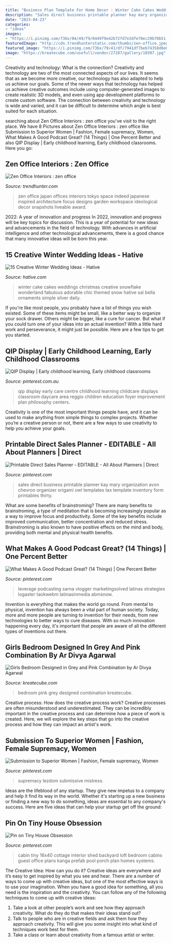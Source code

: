 ```yaml
---
title: "Business Plan Template For Home Decor : Winter Cake Cakes Weddings Christmas Creative Snowflake Wonderland Fabulous Adorable Chic Themed Snow Hative Sal Bella Ornaments Simple Silver Daily"
description: "Sales direct business printable planner kay mary organization avon chevron organizer origami owl templates tax template inventory form printables thirty"
date: "2023-04-23"
categories:
- "ideas"
images:
- "https://i.pinimg.com/736x/04/49/f9/0449f9e42b72fd7e3dfe70ec29b70b51.jpg"
featuredImage: "http://cdn.trendhunterstatic.com/thumbs/zen-office.jpeg"
featured_image: "https://i.pinimg.com/736x/79/41/df/7941df7beb74358d8e62bbb65968f989--qip-displays-children-and-family.jpg"
image: "https://kreatecube.com/usefull/vendor/27287/gallery/10397.jpg"
---
```



Creativity and technology: What is the connection?
Creativity and technology are two of the most connected aspects of our lives. It seems that as we become more creative, our technology has also adapted to help us achieve our goals. Some of the newer ways that technology has helped us achieve creative outcomes include using computer-generated images to create realistic 3D models, and even using app development platforms to create custom software. The connection between creativity and technology is wide and varied, and it can be difficult to determine which angle is best suited for each situation.

	

		
searching about Zen Office Interiors : zen office you've visit to the right place. We have 8 Pictures about Zen Office Interiors : zen office like Submission to Superior Women | Fashion, Female supremacy, Women, What Makes A Good Podcast Great? (14 Things) | One Percent Better and also QIP Display | Early childhood learning, Early childhood classrooms. Here you go:
		
    
## Zen Office Interiors : Zen Office

<img loading=lazy src="http://cdn.trendhunterstatic.com/thumbs/zen-office.jpeg" onerror="this.onerror=null;this.src='https://tse3.mm.bing.net/th?id=OIP.3QHDwBf7YW2g6xIoKApxaQHaE8&amp;pid=15.1';" alt="Zen Office Interiors : zen office">

_Source: trendhunter.com_

>zen office japan offices interiors tokyo space indeed japanese inspired architecture focus designs garden workspace ideological decor snapshots liveable award. 

	

2022: A year of innovation and progress
In 2022, innovation and progress will be key topics for discussion. This is a year of potential for new ideas and advancements in the field of technology. With advances in artificial intelligence and other technological advancements, there is a good chance that many innovative ideas will be born this year.

    
## 15 Creative Winter Wedding Ideas - Hative

<img loading=lazy src="https://hative.com/wp-content/uploads/2014/11/winter-wedding-ideas/13-creative-winter-wedding-ideas.jpg" onerror="this.onerror=null;this.src='https://tse2.mm.bing.net/th?id=OIP.kIFp1dvcStNG5nRVWhuQJwHaJF&amp;pid=15.1';" alt="15 Creative Winter Wedding Ideas - Hative">

_Source: hative.com_

>winter cake cakes weddings christmas creative snowflake wonderland fabulous adorable chic themed snow hative sal bella ornaments simple silver daily. 

	

If you're like most people, you probably have a list of things you wish existed. Some of these items might be small, like a better way to organize your sock drawer. Others might be bigger, like a cure for cancer. But what if you could turn one of your ideas into an actual invention? With a little hard work and perseverance, it might just be possible. Here are a few tips to get you started.

    
## QIP Display | Early Childhood Learning, Early Childhood Classrooms

<img loading=lazy src="https://i.pinimg.com/736x/79/41/df/7941df7beb74358d8e62bbb65968f989--qip-displays-children-and-family.jpg" onerror="this.onerror=null;this.src='https://tse3.mm.bing.net/th?id=OIP.hTfjgBFB-kOQYY5Bu_wSJgHaJ3&amp;pid=15.1';" alt="QIP Display | Early childhood learning, Early childhood classrooms">

_Source: pinterest.com.au_

>qip display early care centre childhood learning childcare displays classroom daycare area reggio children education foyer improvement plan philosophy centers. 

	

Creativity is one of the most important things people have, and it can be used to make anything from simple things to complex projects. Whether you’re a creative person or not, there are a few ways to use creativity to help you achieve your goals.

    
## Printable Direct Sales Planner - EDITABLE - All About Planners | Direct

<img loading=lazy src="https://i.pinimg.com/736x/06/ca/de/06cadef18a5bfd2657ac2e645199609b.jpg" onerror="this.onerror=null;this.src='https://tse4.mm.bing.net/th?id=OIP.7Br0W4CeHHp0g7Cs-CUAYQHaKe&amp;pid=15.1';" alt="Printable Direct Sales Planner - EDITABLE - All About Planners | Direct">

_Source: pinterest.com_

>sales direct business printable planner kay mary organization avon chevron organizer origami owl templates tax template inventory form printables thirty. 

	

What are some benefits of brainstroming?
There are many benefits to brainstroming, a type of meditation that is becoming increasingly popular as a way to improve focus and productivity. Some of the key benefits include improved communication, better concentration and reduced stress. Brainstroming is also known to have positive effects on the mind and body, providing both mental and physical health benefits.

    
## What Makes A Good Podcast Great? (14 Things) | One Percent Better

<img loading=lazy src="https://i.pinimg.com/736x/cd/6d/46/cd6d46d47c940e3a31e503b6f290cc16.jpg" onerror="this.onerror=null;this.src='https://tse2.mm.bing.net/th?id=OIP.z076XDPth7C0JjFKLYrunwHaLH&amp;pid=15.1';" alt="What Makes A Good Podcast Great? (14 Things) | One Percent Better">

_Source: pinterest.com_

>leverage podcasting sarna vlogger marketingsolved latinas strategies logaster taokwebm latinasinmedia abmsnow. 

	

Invention is everything that makes the world go round. From mental to physical, invention has always been a vital part of human society. Today, more and more people are turning to invention for their needs, from new technologies to better ways to cure diseases. With so much innovation happening every day, it's important that people are aware of all the different types of inventions out there.

    
## Girls Bedroom Designed In Grey And Pink Combination By Ar Divya Agarwal

<img loading=lazy src="https://kreatecube.com/usefull/vendor/27287/gallery/10397.jpg" onerror="this.onerror=null;this.src='https://tse4.mm.bing.net/th?id=OIP.P3H-pDkdaZL6Ms53IuyNoAHaHM&amp;pid=15.1';" alt="Girls Bedroom Designed in Grey and Pink Combination by Ar Divya Agarwal">

_Source: kreatecube.com_

>bedroom pink grey designed combination kreatecube. 

	

Creative process: How does the creative process work?
Creative processes are often misunderstood and underestimated. They can be incredibly important in the creative process and can determine how a piece of work is created. Here, we will explore the key steps that go into the creative process and how they can impact an artist's work.

    
## Submission To Superior Women | Fashion, Female Supremacy, Women

<img loading=lazy src="https://i.pinimg.com/736x/04/49/f9/0449f9e42b72fd7e3dfe70ec29b70b51.jpg" onerror="this.onerror=null;this.src='https://tse1.mm.bing.net/th?id=OIP.UK9Zji_qJutWNfjO4EEdogHaLc&amp;pid=15.1';" alt="Submission to Superior Women | Fashion, Female supremacy, Women">

_Source: pinterest.com_

>supremacy lezdom submissive mistress. 

	

Ideas are the lifeblood of any startup. They give new impetus to a company and help it find its way in the world. Whether it's starting up a new business or finding a new way to do something, ideas are essential to any company's success. Here are five ideas that can help your startup get off the ground: 

    
## Pin On Tiny House Obsession

<img loading=lazy src="https://i.pinimg.com/736x/87/7f/18/877f18d1031a4fd287b85a8b136ad597--backyard-house-backyard-office.jpg" onerror="this.onerror=null;this.src='https://tse4.mm.bing.net/th?id=OIP.BCK8EEaZk29QFOTNOf0X3QHaLJ&amp;pid=15.1';" alt="Pin on Tiny House Obsession">

_Source: pinterest.com_

>cabin tiny 16x40 cottage interior shed backyard loft bedroom cabins guest office plans kanga prefab pool porch plan homes systems. 

	

The Creative Idea: How can you do it?
Creative ideas are everywhere and it’s easy to get inspired by what you see and hear. There are a number of ways to come up with creative ideas, but one of the most effective ways is to use your imagination. When you have a good idea for something, all you need is the inspiration and the creativity. You can follow any of the following techniques to come up with creative ideas:
1. Take a look at other people’s work and see how they approach creativity. What do they do that makes their ideas stand out?
2. Talk to people who are in creative fields and ask them how they approach creativity. This will give you some insight into what kind of techniques work best for them.
3. Take a class or learn about creativity from a famous artist or writer.

